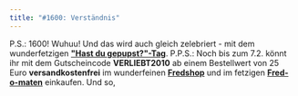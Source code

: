 ```yaml
---
title: "#1600: Verständnis"
---
```


P.S.: 1600! Wuhuu! 
Und das wird auch gleich zelebriert - mit dem wunderfetzigen <a href="http://www.fonflatter.de/kalender"><strong>"Hast du gepupst?"-Tag</strong></a>.
P.P.S.:
Noch bis zum 7.2. könnt ihr mit dem Gutscheincode <strong>VERLIEBT2010</strong> ab einem Bestellwert von 25 Euro <strong>versandkostenfrei</strong> im wunderfeinen <a href="http://fredshop.spreadshirt.de/"><strong>Fredshop</strong></a> und im fetzigen <a href="http://fred-o-mat.spreadshirt.de/"><strong>Fred-o-maten</strong></a> einkaufen.
Und so,

